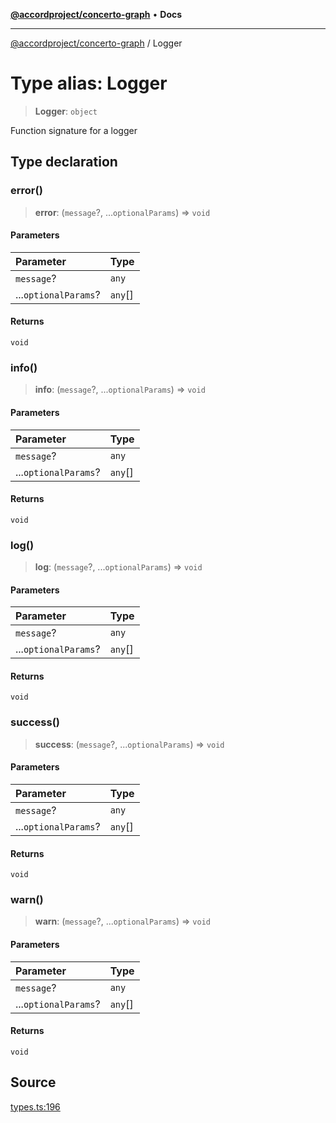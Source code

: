 [**@accordproject/concerto-graph**](../README.md) • **Docs**

***

[@accordproject/concerto-graph](../README.md) / Logger

# Type alias: Logger

> **Logger**: `object`

Function signature for a logger

## Type declaration

### error()

> **error**: (`message`?, ...`optionalParams`) => `void`

#### Parameters

| Parameter | Type |
| :------ | :------ |
| `message`? | `any` |
| ...`optionalParams`? | `any`[] |

#### Returns

`void`

### info()

> **info**: (`message`?, ...`optionalParams`) => `void`

#### Parameters

| Parameter | Type |
| :------ | :------ |
| `message`? | `any` |
| ...`optionalParams`? | `any`[] |

#### Returns

`void`

### log()

> **log**: (`message`?, ...`optionalParams`) => `void`

#### Parameters

| Parameter | Type |
| :------ | :------ |
| `message`? | `any` |
| ...`optionalParams`? | `any`[] |

#### Returns

`void`

### success()

> **success**: (`message`?, ...`optionalParams`) => `void`

#### Parameters

| Parameter | Type |
| :------ | :------ |
| `message`? | `any` |
| ...`optionalParams`? | `any`[] |

#### Returns

`void`

### warn()

> **warn**: (`message`?, ...`optionalParams`) => `void`

#### Parameters

| Parameter | Type |
| :------ | :------ |
| `message`? | `any` |
| ...`optionalParams`? | `any`[] |

#### Returns

`void`

## Source

[types.ts:196](https://github.com/accordproject/lab-concerto-graph/blob/9e94edc926719638323f93597ac11c7873b63663/src/types.ts#L196)
